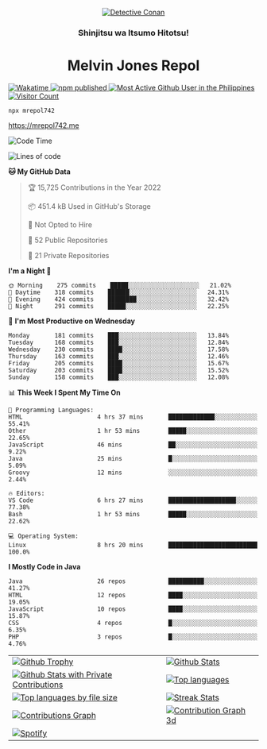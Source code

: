 <p align="center">

<a href="https://mrepol742.github.io">
  <img alt="Detective Conan" src="https://mrepol742-gif-randomizer.vercel.app/api" /> 
  </a> 
  <h3 align="center">Shinjitsu wa Itsumo Hitotsu!</h3>
  <h1 align="center">Melvin Jones Repol</h1>
  <a href="https://mrepol742.github.io">
   <img alt="Wakatime" src="https://github.com/mrepol742/mrepol742/actions/workflows/README.yml/badge.svg" /> 
  <img alt="npm published" src="https://github.com/mrepol742/mrepol742/actions/workflows/npmjs.yml/badge.svg"/>
    <img alt="Most Active Github User in the Philippines" src="https://enibdhv97zm33sz.m.pipedream.net" /> 
     <img alt="Visitor Count" src="https://visitor-badge.glitch.me/badge?page_id=mrepol742" /> 
  </a>
</p>

~~~ 
npx mrepol742
~~~
https://mrepol742.me

[comment]: <> (This is a automated generated Data from github action workflow)
[comment]: <> (START OF GENERATED DATA)

<!--START_SECTION:waka-->
![Code Time](http://img.shields.io/badge/Code%20Time-685%20hrs%203%20mins-blue)

![Lines of code](https://img.shields.io/badge/From%20Hello%20World%20I%27ve%20Written-236%20Thousand%20lines%20of%20code-blue)

**🐱 My GitHub Data** 

> 🏆 15,725 Contributions in the Year 2022
 > 
> 📦 451.4 kB Used in GitHub's Storage 
 > 
> 🚫 Not Opted to Hire
 > 
> 📜 52 Public Repositories 
 > 
> 🔑 21 Private Repositories  
 > 
**I'm a Night 🦉** 

```text
🌞 Morning    275 commits    █████░░░░░░░░░░░░░░░░░░░░   21.02% 
🌆 Daytime    318 commits    ██████░░░░░░░░░░░░░░░░░░░   24.31% 
🌃 Evening    424 commits    ████████░░░░░░░░░░░░░░░░░   32.42% 
🌙 Night      291 commits    █████░░░░░░░░░░░░░░░░░░░░   22.25%

```
📅 **I'm Most Productive on Wednesday** 

```text
Monday       181 commits    ███░░░░░░░░░░░░░░░░░░░░░░   13.84% 
Tuesday      168 commits    ███░░░░░░░░░░░░░░░░░░░░░░   12.84% 
Wednesday    230 commits    ████░░░░░░░░░░░░░░░░░░░░░   17.58% 
Thursday     163 commits    ███░░░░░░░░░░░░░░░░░░░░░░   12.46% 
Friday       205 commits    ████░░░░░░░░░░░░░░░░░░░░░   15.67% 
Saturday     203 commits    ████░░░░░░░░░░░░░░░░░░░░░   15.52% 
Sunday       158 commits    ███░░░░░░░░░░░░░░░░░░░░░░   12.08%

```


📊 **This Week I Spent My Time On** 

```text
💬 Programming Languages: 
HTML                     4 hrs 37 mins       █████████████░░░░░░░░░░░░   55.41% 
Other                    1 hr 53 mins        █████░░░░░░░░░░░░░░░░░░░░   22.65% 
JavaScript               46 mins             ██░░░░░░░░░░░░░░░░░░░░░░░   9.22% 
Java                     25 mins             █░░░░░░░░░░░░░░░░░░░░░░░░   5.09% 
Groovy                   12 mins             ░░░░░░░░░░░░░░░░░░░░░░░░░   2.44%

🔥 Editors: 
VS Code                  6 hrs 27 mins       ███████████████████░░░░░░   77.38% 
Bash                     1 hr 53 mins        █████░░░░░░░░░░░░░░░░░░░░   22.62%

💻 Operating System: 
Linux                    8 hrs 20 mins       █████████████████████████   100.0%

```

**I Mostly Code in Java** 

```text
Java                     26 repos            ██████████░░░░░░░░░░░░░░░   41.27% 
HTML                     12 repos            ████░░░░░░░░░░░░░░░░░░░░░   19.05% 
JavaScript               10 repos            ████░░░░░░░░░░░░░░░░░░░░░   15.87% 
CSS                      4 repos             █░░░░░░░░░░░░░░░░░░░░░░░░   6.35% 
PHP                      3 repos             █░░░░░░░░░░░░░░░░░░░░░░░░   4.76%

```



<!--END_SECTION:waka-->

[comment]: <> (END OF GENERATED DATA)


|   |   |
|---|---|
| [![Github Trophy](https://github-profile-trophy.vercel.app/?username=mrepol742)](https://mrepol742.github.io?utm_source=github%20trophy) | [![Github Stats](https://github-readme-stats.vercel.app/api?username=mrepol742&show_icons=true&count_private=true&include_all_commits=true)](https://mrepol742.github.io?utm_source=github%20stats) |
| [![Github Stats with Private Contributions](https://mrepol742.github.io/github-stats/generated/overview.svg)](https://mrepol742.github.io?utm_source=github%20stats%20with%20private%20contributions) | [![Top languages](https://github-readme-stats.vercel.app/api/top-langs/?username=mrepol742&layout=compact&include_all_commits=true&&count_private=true&langs_count=20)](https://mrepol742.github.io?utm_source=top%20languages) |
| [![Top languages by file size](https://mrepol742.github.io/github-stats/generated/languages.svg)](https://mrepol742.github.io?utm_source=top%20languages%20by%20file%20size) | [![Streak Stats](https://mrepol742-streak-stats.herokuapp.com/?user=mrepol742)](https://mrepol742.github.io?utm_source=streak%20stats) |
| [![Contributions Graph](https://mrepol742-activity-graph.herokuapp.com/graph?username=mrepol742&theme=github&hide_border=true)](https://mrepol742.github.io?utm_source=contributions%20graph) | [![Contribution Graph 3d](https://github.com/mrepol742/mrepol742/blob/master/profile-3d-contrib/profile-south-season-animate.svg)](https://mrepol742.github.io?utm_source=contributions%20graph%203d) |
| [![Spotify](https://spotify-recently-played-readme.vercel.app/api?user=7xx9e7hwq1qyown0m4ut78pcz&count=10&unique=true)](https://mrepol742.github.io?utm_source=spotify) | |


 
